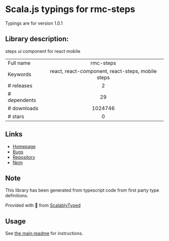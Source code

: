 
# Scala.js typings for rmc-steps

Typings are for version 1.0.1

## Library description:
steps ui component for react mobile

|                    |                 |
| ------------------ | :-------------: |
| Full name          | rmc-steps |
| Keywords           | react, react-component, react-steps, mobile steps |
| # releases         | 2 |
| # dependents       | 29 |
| # downloads        | 1024746 |
| # stars            | 0 |

## Links
- [Homepage](http://github.com/react-component/m-steps)
- [Bugs](http://github.com/react-component/m-steps/issues)
- [Repository](https://github.com/react-component/m-steps)
- [Npm](https://www.npmjs.com/package/rmc-steps)
    


## Note
This library has been generated from typescript code from first party type definitions.

Provided with :purple_heart: from [ScalablyTyped](https://github.com/oyvindberg/ScalablyTyped)

## Usage
See [the main readme](../../readme.md) for instructions.


